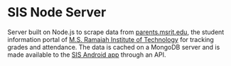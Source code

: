 # SIS Node Server
Server built on Node.js to scrape data from [parents.msrit.edu](http://parents.msrit.edu), the student information portal of [M.S. Ramaiah Institute of Technology](http://msrit.edu) for tracking grades and attendance. The data is cached on a MongoDB server and is made available to the [SIS Android app](https://github.com/TechGeekMe/sis-android-app) through an API.
